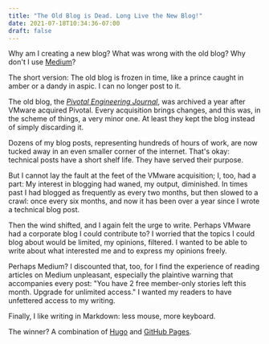 ```yaml
---
title: "The Old Blog is Dead. Long Live the New Blog!"
date: 2021-07-18T10:34:36-07:00
draft: false
---
```


Why am I creating a new blog? What was wrong with the old blog? Why don't I use [Medium](https://medium.com)?

The short version: The old blog is frozen in time, like a prince caught in
amber or a dandy in aspic. I can no longer post to it.

The old blog, the _[Pivotal Engineering
Journal](https://tanzu.vmware.com/content/pivotal-engineering-journal)_, was
archived a year after VMware acquired Pivotal. Every acquisition brings changes,
and this was, in the scheme of things, a very minor one. At least they kept the
blog instead of simply discarding it.

Dozens of my blog posts, representing hundreds of hours of work, are now tucked
away in an even smaller corner of the internet. That's okay: technical posts
have a short shelf life. They have served their purpose.

But I cannot lay the fault at the feet of the VMware acquisition; I, too, had a
part: My interest in blogging had waned, my output, diminished.  In times past I
had blogged as frequently as every two months, but then slowed to a crawl: once
every six months, and now it has been over a year since I wrote a technical blog
post.

Then the wind shifted, and I again felt the urge to write. Perhaps VMware had a
corporate blog I could contribute to? I worried that the topics I could blog
about would be limited, my opinions, filtered. I wanted to be able to write
about what interested me and to express my opinions freely.

Perhaps Medium? I discounted that, too, for I find the experience of reading
articles on Medium unpleasant, especially the plaintive warning that accompanies
every post: "You have 2 free member-only stories left this month.  Upgrade for
unlimited access." I wanted my readers to have unfettered access to my writing.

Finally, I like writing in Markdown: less mouse, more keyboard.

The winner? A combination of [Hugo](https://gohugo.io/) and [GitHub
Pages](https://pages.github.com/).
